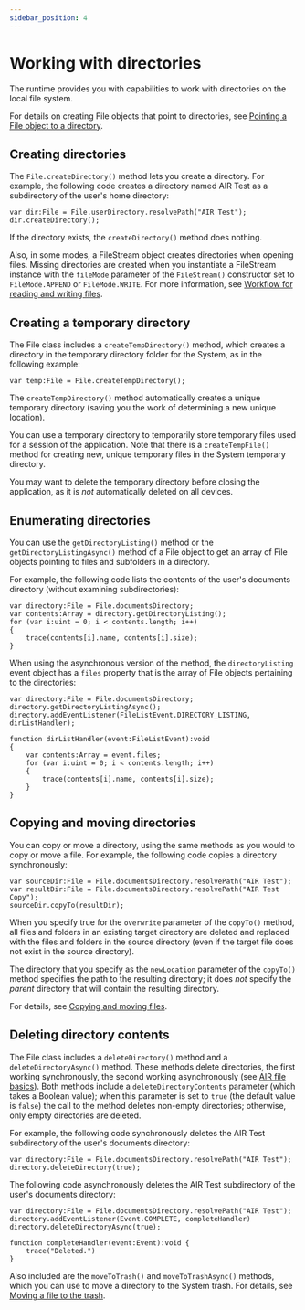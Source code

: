 ```yaml
---
sidebar_position: 4
---
```


# Working with directories

The runtime provides you with capabilities to work with directories on the local
file system.

For details on creating File objects that point to directories, see
[Pointing a File object to a directory](./working-with-file-objects-in-air.md#pointing-a-file-object-to-a-directory).

## Creating directories

The `File.createDirectory()` method lets you create a directory. For example,
the following code creates a directory named AIR Test as a subdirectory of the
user's home directory:

```
var dir:File = File.userDirectory.resolvePath("AIR Test");
dir.createDirectory();
```

If the directory exists, the `createDirectory()` method does nothing.

Also, in some modes, a FileStream object creates directories when opening files.
Missing directories are created when you instantiate a FileStream instance with
the `fileMode` parameter of the `FileStream()` constructor set to
`FileMode.APPEND` or `FileMode.WRITE`. For more information, see
[Workflow for reading and writing files](./reading-and-writing-files/workflow-for-reading-and-writing-files.md).

## Creating a temporary directory

The File class includes a `createTempDirectory()` method, which creates a
directory in the temporary directory folder for the System, as in the following
example:

```
var temp:File = File.createTempDirectory();
```

The `createTempDirectory()` method automatically creates a unique temporary
directory (saving you the work of determining a new unique location).

You can use a temporary directory to temporarily store temporary files used for
a session of the application. Note that there is a `createTempFile()` method for
creating new, unique temporary files in the System temporary directory.

You may want to delete the temporary directory before closing the application,
as it is _not_ automatically deleted on all devices.

## Enumerating directories

You can use the `getDirectoryListing()` method or the
`getDirectoryListingAsync()` method of a File object to get an array of File
objects pointing to files and subfolders in a directory.

For example, the following code lists the contents of the user's documents
directory (without examining subdirectories):

```
var directory:File = File.documentsDirectory;
var contents:Array = directory.getDirectoryListing();
for (var i:uint = 0; i < contents.length; i++)
{
	trace(contents[i].name, contents[i].size);
}
```

When using the asynchronous version of the method, the `directoryListing` event
object has a `files` property that is the array of File objects pertaining to
the directories:

```
var directory:File = File.documentsDirectory;
directory.getDirectoryListingAsync();
directory.addEventListener(FileListEvent.DIRECTORY_LISTING, dirListHandler);

function dirListHandler(event:FileListEvent):void
{
	var contents:Array = event.files;
	for (var i:uint = 0; i < contents.length; i++)
	{
		trace(contents[i].name, contents[i].size);
	}
}
```

## Copying and moving directories

You can copy or move a directory, using the same methods as you would to copy or
move a file. For example, the following code copies a directory synchronously:

```
var sourceDir:File = File.documentsDirectory.resolvePath("AIR Test");
var resultDir:File = File.documentsDirectory.resolvePath("AIR Test Copy");
sourceDir.copyTo(resultDir);
```

When you specify true for the `overwrite` parameter of the `copyTo()` method,
all files and folders in an existing target directory are deleted and replaced
with the files and folders in the source directory (even if the target file does
not exist in the source directory).

The directory that you specify as the `newLocation` parameter of the `copyTo()`
method specifies the path to the resulting directory; it does _not_ specify the
_parent_ directory that will contain the resulting directory.

For details, see
[Copying and moving files](./working-with-files.md#copying-and-moving-files).

## Deleting directory contents

The File class includes a `deleteDirectory()` method and a
`deleteDirectoryAsync()` method. These methods delete directories, the first
working synchronously, the second working asynchronously (see
[AIR file basics](./air-file-basics.md)). Both methods include a
`deleteDirectoryContents` parameter (which takes a Boolean value); when this
parameter is set to `true` (the default value is `false`) the call to the method
deletes non-empty directories; otherwise, only empty directories are deleted.

For example, the following code synchronously deletes the AIR Test subdirectory
of the user's documents directory:

```
var directory:File = File.documentsDirectory.resolvePath("AIR Test");
directory.deleteDirectory(true);
```

The following code asynchronously deletes the AIR Test subdirectory of the
user's documents directory:

```
var directory:File = File.documentsDirectory.resolvePath("AIR Test");
directory.addEventListener(Event.COMPLETE, completeHandler)
directory.deleteDirectoryAsync(true);

function completeHandler(event:Event):void {
	trace("Deleted.")
}
```

Also included are the `moveToTrash()` and `moveToTrashAsync()` methods, which
you can use to move a directory to the System trash. For details, see
[Moving a file to the trash](./working-with-files.md#moving-a-file-to-the-trash).
